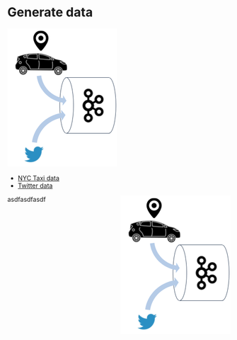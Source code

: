 Generate data
=============

![data sources](/img/datasources.png)

- [NYC Taxi data](taxi)
- [Twitter data](twitter)


<img style="float: right;" src="/img/datasources.png">asdfasdfasdf
